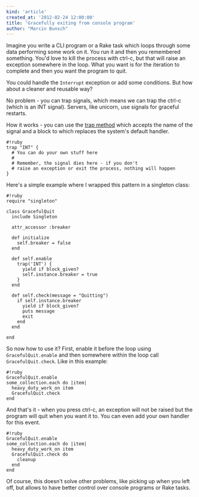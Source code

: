 ```yaml
---
kind: 'article'
created_at: '2012-02-24 12:00:00'
title: 'Gracefully exiting from console program'
author: "Marcin Bunsch"
---
```

Imagine you write a CLI program or a Rake task which loops through some data performing some work on it. You run it and then you remembered something. You'd love to kill the process with ctrl-c, but that will raise an exception somewhere in the loop. What you want is for the iteration to complete and then you want the program to quit.

You could handle the `Interrupt` exception or add some conditions. But how about a cleaner and reusable way?

No problem - you can trap signals, which means we can trap the ctrl-c (which is an INT signal). Servers, like unicorn, use signals for graceful restarts.

How it works - you can use the [trap method](http://www.ruby-doc.org/core-1.9.3/Kernel.html#method-i-trap) which accepts the name of the signal and a block to which replaces the system's default handler.

    #!ruby
    trap "INT" {
      # You can do your own stuff here
      #
      # Remember, the signal dies here - if you don't
      # raise an exception or exit the process, nothing will happen
    }

Here's a simple example where I wrapped this pattern in a singleton class:

    #!ruby
    require "singleton"

    class GracefulQuit
      include Singleton

      attr_accessor :breaker

      def initialize
        self.breaker = false
      end

      def self.enable
        trap('INT') {
          yield if block_given?
          self.instance.breaker = true
        }
      end

      def self.check(message = "Quitting")
        if self.instance.breaker
          yield if block_given?
          puts message
          exit
        end
      end

    end

So now how to use it? First, enable it before the loop using `GracefulQuit.enable` and then somewhere within the loop call `GracefulQuit.check`. Like in this example:

    #!ruby
    GracefulQuit.enable
    some_collection.each do |item|
      heavy_duty_work_on item
      GracefulQuit.check
    end

And that's it - when you press ctrl-c, an exception will not be raised but the program will quit when you want it to. You can even add your own handler for this event.

    #!ruby
    GracefulQuit.enable
    some_collection.each do |item|
      heavy_duty_work_on item
      GracefulQuit.check do
        cleanup
      end
    end

Of course, this doesn't solve other problems, like picking up when you left off, but allows to have better control over console programs or Rake tasks.
